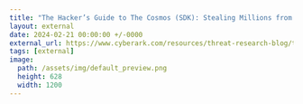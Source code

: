 ```yaml
---
title: "The Hacker’s Guide to The Cosmos (SDK): Stealing Millions from the Blockchain"
layout: external
date: 2024-02-21 00:00:00 +/-0000
external_url: https://www.cyberark.com/resources/threat-research-blog/the-hackers-guide-to-the-cosmos-sdk-stealing-millions-from-the-blockchain
tags: [external]
image:
  path: /assets/img/default_preview.png
  height: 628
  width: 1200
---
```

